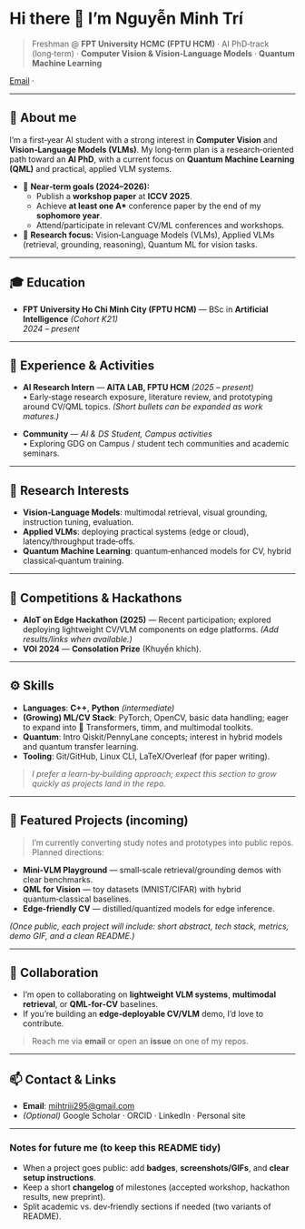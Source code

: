 # Hi there 👋 I’m **Nguyễn Minh Trí**

> Freshman @ **FPT University HCMC (FPTU HCM)** · AI PhD‑track (long‑term) · **Computer Vision & Vision‑Language Models** · **Quantum Machine Learning**

[Email](mailto:mihtriii295@gmail.com) · <!-- Add later: [Website](#) · [Google Scholar](#) · [ORCID](#) · [LinkedIn](#) · [X/Twitter](#) -->

---

## 🌟 About me
I’m a first‑year AI student with a strong interest in **Computer Vision** and **Vision‑Language Models (VLMs)**. My long‑term plan is a research‑oriented path toward an **AI PhD**, with a current focus on **Quantum Machine Learning (QML)** and practical, applied VLM systems.

- 🎯 **Near‑term goals (2024–2026):**
  - Publish a **workshop paper** at **ICCV 2025**.
  - Achieve **at least one A\*** conference paper by the end of my **sophomore year**.
  - Attend/participate in relevant CV/ML conferences and workshops.
- 🧭 **Research focus:** Vision‑Language Models (VLMs), Applied VLMs (retrieval, grounding, reasoning), Quantum ML for vision tasks.

---

## 🎓 Education
- **FPT University Ho Chi Minh City (FPTU HCM)** — BSc in **Artificial Intelligence** *(Cohort K21)*  
  *2024 – present*
  
<!-- Optionally add GPA / notable coursework here -->

---

## 💼 Experience & Activities
- **AI Research Intern** — **AITA LAB, FPTU HCM** *(2025 – present)*  
  • Early‑stage research exposure, literature review, and prototyping around CV/QML topics. *(Short bullets can be expanded as work matures.)*

- **Community** — *AI & DS Student, Campus activities*  
  • Exploring GDG on Campus / student tech communities and academic seminars.

---

## 🧪 Research Interests
- **Vision‑Language Models**: multimodal retrieval, visual grounding, instruction tuning, evaluation.
- **Applied VLMs**: deploying practical systems (edge or cloud), latency/throughput trade‑offs.
- **Quantum Machine Learning**: quantum‑enhanced models for CV, hybrid classical‑quantum training.

---

## 🏅 Competitions & Hackathons
- **AIoT on Edge Hackathon (2025)** — Recent participation; explored deploying lightweight CV/VLM components on edge platforms. *(Add results/links when available.)*
- **VOI 2024** — **Consolation Prize** (Khuyến khích).

---

## ⚙️ Skills
- **Languages**: **C++**, **Python** *(intermediate)*
- **(Growing) ML/CV Stack**: PyTorch, OpenCV, basic data handling; eager to expand into 🤗 Transformers, timm, and multimodal toolkits.
- **Quantum**: Intro Qiskit/PennyLane concepts; interest in hybrid models and quantum transfer learning.
- **Tooling**: Git/GitHub, Linux CLI, LaTeX/Overleaf (for paper writing).  

> *I prefer a learn‑by‑building approach; expect this section to grow quickly as projects land in the repo.*

---

## 📂 Featured Projects (incoming)
> I’m currently converting study notes and prototypes into public repos. Planned directions:
- **Mini‑VLM Playground** — small‑scale retrieval/grounding demos with clear benchmarks.
- **QML for Vision** — toy datasets (MNIST/CIFAR) with hybrid quantum‑classical baselines.
- **Edge‑friendly CV** — distilled/quantized models for edge inference.

*(Once public, each project will include: short abstract, tech stack, metrics, demo GIF, and a clean README.)*

---

## 🤝 Collaboration
- I’m open to collaborating on **lightweight VLM systems**, **multimodal retrieval**, or **QML‑for‑CV** baselines.  
- If you’re building an **edge‑deployable CV/VLM** demo, I’d love to contribute.

> Reach me via **email** or open an **issue** on one of my repos.

---

## 📫 Contact & Links
- **Email**: mihtriii295@gmail.com  
- *(Optional)* Google Scholar · ORCID · LinkedIn · Personal site  
  <!-- Add the links above when ready -->

---

### Notes for future me (to keep this README tidy)
- When a project goes public: add **badges**, **screenshots/GIFs**, and **clear setup instructions**.
- Keep a short **changelog** of milestones (accepted workshop, hackathon results, new preprint).
- Split academic vs. dev‑friendly sections if needed (two variants of README).

